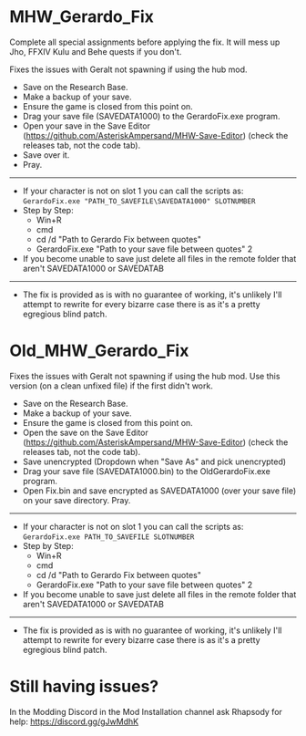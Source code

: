 # MHW_Gerardo_Fix
Complete all special assignments before applying the fix. It will mess up Jho, FFXIV Kulu and Behe quests if you don't.

Fixes the issues with Geralt not spawning if using the hub mod.
 * Save on the Research Base.
 * Make a backup of your save.
 * Ensure the game is closed from this point on.
 * Drag your save file (SAVEDATA1000) to the GerardoFix.exe program.
 * Open your save in the Save Editor (https://github.com/AsteriskAmpersand/MHW-Save-Editor) (check the releases tab, not the code tab).
 * Save over it.
 * Pray.
___
 * If your character is not on slot 1 you can call the scripts as:  
`GerardoFix.exe "PATH_TO_SAVEFILE\SAVEDATA1000" SLOTNUMBER`
 * Step by Step:
   * Win+R
   * cmd
   * cd /d "Path to Gerardo Fix between quotes"
   * GerardoFix.exe "Path to your save file between quotes" 2
 * If you become unable to save just delete all files in the remote folder that aren't SAVEDATA1000 or SAVEDATAB
 ___
  * The fix is provided as is with no guarantee of working, it's unlikely I'll attempt to rewrite for every bizarre case there is as it's a pretty egregious blind patch.

# Old_MHW_Gerardo_Fix
Fixes the issues with Geralt not spawning if using the hub mod.
Use this version (on a clean unfixed file) if the first didn't work.
 * Save on the Research Base.
 * Make a backup of your save.
 * Ensure the game is closed from this point on.
 * Open the save on the Save Editor (https://github.com/AsteriskAmpersand/MHW-Save-Editor) (check the releases tab, not the code tab). 
 * Save unencrypted (Dropdown when "Save As" and pick unencrypted)
 * Drag your save file (SAVEDATA1000.bin) to the OldGerardoFix.exe program. 
 * Open Fix.bin and save encrypted as SAVEDATA1000 (over your save file) on your save directory. Pray.  
___
 * If your character is not on slot 1 you can call the scripts as:  
`GerardoFix.exe PATH_TO_SAVEFILE SLOTNUMBER`
 * Step by Step:
   * Win+R
   * cmd
   * cd /d "Path to Gerardo Fix between quotes"
   * GerardoFix.exe "Path to your save file between quotes" 2
 * If you become unable to save just delete all files in the remote folder that aren't SAVEDATA1000 or SAVEDATAB
 ___
  * The fix is provided as is with no guarantee of working, it's unlikely I'll attempt to rewrite for every bizarre case there is as it's a pretty egregious blind patch.
  
  # Still having issues?
  In the Modding Discord in the Mod Installation channel ask Rhapsody for help:
  https://discord.gg/gJwMdhK
